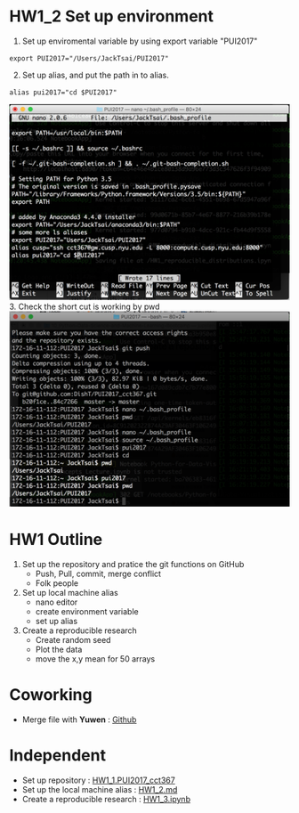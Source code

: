 # HW1_2 Set up environment
1. Set up enviromental variable by using export variable "PUI2017"
<pre><code>export PUI2017="/Users/JackTsai/PUI2017"
</code></pre>
2. Set up alias, and put the path in to alias.
<pre><code>alias pui2017="cd $PUI2017"
</code></pre>

![ScreenShot2.jpg](./screenshots/ScreenShot2.png)
3. Check the short cut is working by pwd
![Alt text](./screenshots/ScreenShot1.png "Set up Alias pui2017")

# HW1 Outline
1. Set up the repository and pratice the git functions on GitHub
	* Push, Pull, commit, merge conflict
	* Folk people
2. Set up local machine alias
	* nano editor
	* create environment variable
	* set up alias
3. Create a reproducible research
	* Create random seed
	* Plot the data
	* move the x,y mean for 50 arrays

# Coworking
* Merge file with **Yuwen** : [Github]
	
[Github]: https://github.com/ywnch/gittest_ywc249

# Independent
* Set up repository : [HW1_1.PUI2017_cct367]
* Set up the local machine alias : [HW1_2.md]
* Create a reproducible research : [HW1_3.ipynb]


[HW1_3.ipynb]:https://github.com/DishT/PUI2017_cct367/blob/master/HW1_3_cct367.ipynb
[HW1_2.md]: https://github.com/DishT/PUI2017_cct367/blob/master/README_HW1_2.md
[HW1_1.PUI2017_cct367]: https://github.com/DishT/PUI2017_cct367

